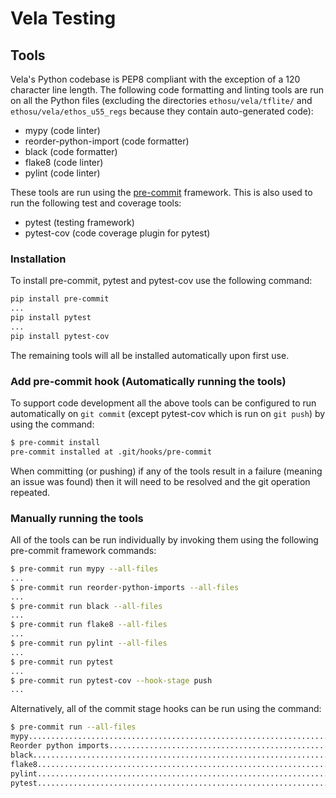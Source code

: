 # Vela Testing

## Tools

Vela's Python codebase is PEP8 compliant with the exception of a 120 character
line length.  The following code formatting and linting tools are run on all the
Python files (excluding the directories `ethosu/vela/tflite/` and
`ethosu/vela/ethos_u55_regs` because they contain auto-generated code):

* mypy (code linter)
* reorder-python-import (code formatter)
* black (code formatter)
* flake8 (code linter)
* pylint (code linter)

These tools are run using the [pre-commit](https://pre-commit.com/) framework.
This is also used to run the following test and coverage tools:

* pytest (testing framework)
* pytest-cov (code coverage plugin for pytest)

### Installation

To install pre-commit, pytest and pytest-cov use the following command:

```bash
pip install pre-commit
...
pip install pytest
...
pip install pytest-cov
```

The remaining tools will all be installed automatically upon first use.

### Add pre-commit hook (Automatically running the tools)

To support code development all the above tools can be configured to run
automatically on `git commit` (except pytest-cov which is run on `git push`) by
using the command:

```bash
$ pre-commit install
pre-commit installed at .git/hooks/pre-commit
```

When committing (or pushing) if any of the tools result in a failure (meaning an
issue was found) then it will need to be resolved and the git operation
repeated.

### Manually running the tools

All of the tools can be run individually by invoking them using the following
pre-commit framework commands:

```bash
$ pre-commit run mypy --all-files
...
$ pre-commit run reorder-python-imports --all-files
...
$ pre-commit run black --all-files
...
$ pre-commit run flake8 --all-files
...
$ pre-commit run pylint --all-files
...
$ pre-commit run pytest
...
$ pre-commit run pytest-cov --hook-stage push
...
```

Alternatively, all of the commit stage hooks can be run using the command:

```bash
$ pre-commit run --all-files
mypy.....................................................................Passed
Reorder python imports...................................................Passed
black....................................................................Passed
flake8...................................................................Passed
pylint...................................................................Passed
pytest...................................................................Passed
```
